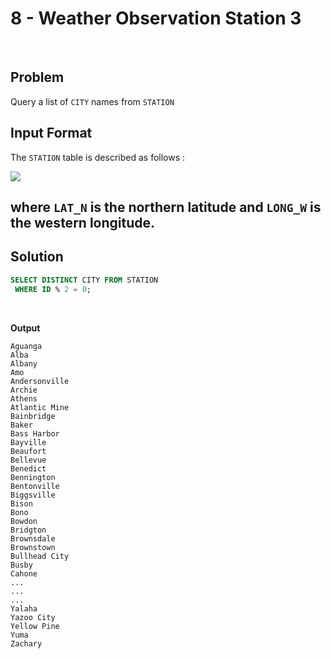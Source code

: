 # 8 - Weather Observation Station 3
<br>

## Problem

Query a list of `CITY` names from `STATION`


## Input Format

The `STATION` table is described as follows :

![](https://s3.amazonaws.com/hr-challenge-images/9336/1449345840-5f0a551030-Station.jpg)

where `LAT_N` is the northern latitude and `LONG_W` is the western longitude.
---

## Solution


```SQL
SELECT DISTINCT CITY FROM STATION
 WHERE ID % 2 = 0;
```

<br>

**Output**

```
Aguanga
Alba
Albany
Amo
Andersonville
Archie
Athens
Atlantic Mine
Bainbridge
Baker
Bass Harbor
Bayville
Beaufort
Bellevue
Benedict
Bennington
Bentonville
Biggsville
Bison
Bono
Bowdon
Bridgton
Brownsdale
Brownstown
Bullhead City
Busby
Cahone
...
...
...
Yalaha
Yazoo City
Yellow Pine
Yuma
Zachary
```